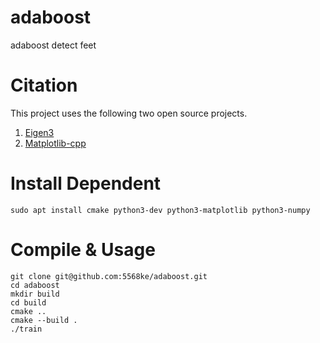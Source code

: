 # adaboost
adaboost detect feet

# Citation
This project uses the following two open source projects. 
1. [Eigen3](https://eigen.tuxfamily.org/index.php?title=Main_Page)
2. [Matplotlib-cpp](https://matplotlib-cpp.readthedocs.io/en/latest/)

# Install Dependent
```bash=
sudo apt install cmake python3-dev python3-matplotlib python3-numpy
```

# Compile & Usage
```bash=
git clone git@github.com:5568ke/adaboost.git
cd adaboost
mkdir build
cd build
cmake ..
cmake --build .
./train
```
